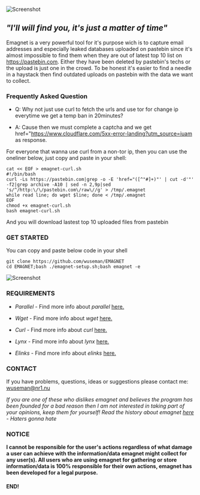 ![Screenshot](https://nr1.nu/emagnet-banner.png)

## _"I'll will find you, it's just a matter of time"_

Emagnet is a very powerful tool for it's purpose wich is to capture email addresses and especially leaked databases uploaded on pastebin since it's almost impossible to find them when they are out of latest top 10 list on https://pastebin.com. Either they have been deleted by pastebin's techs or the upload is just one in the crowd. To be honest it's easier to find a needle in a haystack then find outdated uploads on pastebin with the data we want to collect.

### Frequently Asked Question

- Q: Why not just use curl to fetch the urls and use tor for change ip everytime we get a temp ban in 20minutes?

- A: Cause then we must complete a captcha and we get href="https://www.cloudflare.com/5xx-error-landing?utm_source=iuam as response. 

For everyone that wanna use curl from a non-tor ip, then you can use the oneliner below, just copy and paste in your shell:

    cat << EOF > emagnet-curl.sh
    #!/bin/bash
    curl -Ls https://pastebin.com|grep -o -E 'href="([^"#]+)"' | cut -d'"' -f2|grep archive -A10 | sed -n 2,9p|sed 's/^/http:\/\/pastebin.com\/raw\//g' > /tmp/.emagnet
    while read line; do wget $line; done < /tmp/.emagnet
    EOF
    chmod +x emagnet-curl.sh
    bash emagnet-curl.sh 
    
And you will download lastest top 10 uploaded files from pastebin
### GET STARTED

  You can copy and paste below code in your shell 

    git clone https://github.com/wuseman/EMAGNET
    cd EMAGNET;bash ./emagnet-setup.sh;bash emagnet -e
    
 ![Screenshot](https://nr1.nu/emagnet-howto.gif)

### REQUIREMENTS

- _Parallel_ - Find more info about _parallel_ [here.](https://www.gnu.org/software/parallel/)

- _Wget_     - Find more info about _wget_ [here.](https://www.gnu.org/software/wget/)

- _Curl_    - Find more info about _curl_ [here.](https://github.com/curl/curl)

- _Lynx_     - Find more info about _lynx_ [here.](https://lynx.browser.org/)

- _Elinks_   - Find more info about _elinks_ [here.](http://elinks.or.cz/)

### CONTACT 

  If you have problems, questions, ideas or suggestions please contact me: wuseman@nr1.nu

_If you are one of these who dislikes emagnet and believes the program has been founded for a bad reason then I am not interested in taking part of your opinions, keep them
for yourself! Read the history about emagnet [here](https://github.com/wuseman/EMAGNET/wiki/About) - Haters gonna hate_

### NOTICE

**I cannot be responsible for the user's actions regardless of what damage a user can achieve with the information/data emagnet might collect for any user(s). All users who are 
using emagnet for gathering or store information/data is 100% responsible for their own actions, emagnet has been developed for a legal purpose.**

#### END!




